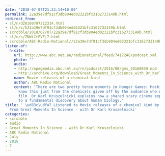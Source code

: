 ```yaml
---
date: "2018-07-07T21:23:14+10:00"
permalink: 22a39e7df91cf3db904ed02321bfc3162733149b.html
redirect_from:
- sl/n/d20180707212314.html
- sl/n/s/h22a39e7df91cf3db904ed02321bfc3162733149b.html
- scrobble/2018/07/07/22a39e7df91cf3db904ed02321bfc3162733149b.html
- sl/n/s/ZNWiCrPVFj7.html
- scrobble/ABC-Radio-National//22a39e7df91cf3db904ed02321bfc3162733149b.html
listen-of:
  h-cite:
    url: http://www.abc.net.au/radionational/feed/7417248/podcast.xml
    photo: ""
    audio:
    - http://mpegmedia.abc.net.au/rn/podcast/2016/08/gms_20160809.mp3
    - http://archive.org/download/Great_Moments_In_Science_with_Dr_Karl_Kruszelnicki-Podcast-by-ABC_Radio_National/Movie_releases_of_a_chemical_kind.mp3
    name: Movie releases of a chemical kind
    author: ABC Radio National
    content: 'There are two pretty tense moments in Hunger Games: Mockinjay, and scientists
      know this just from the chemicals given off by the audience who watched the
      film. Dr Karl Kruszelnicki explains how a shared scary cinema experience led
      to a fundamental discovery about human biology.'
title: ' \ud83c\udfa7 Listened to Movie releases of a chemical kind by ABC Radio National
  From Great Moments In Science - with Dr Karl Kruszelnicki'
categories:
- scrobble
- audio
- Great Moments In Science - with Dr Karl Kruszelnicki
- ABC Radio National
- July
- 2018
- 7
---
```

